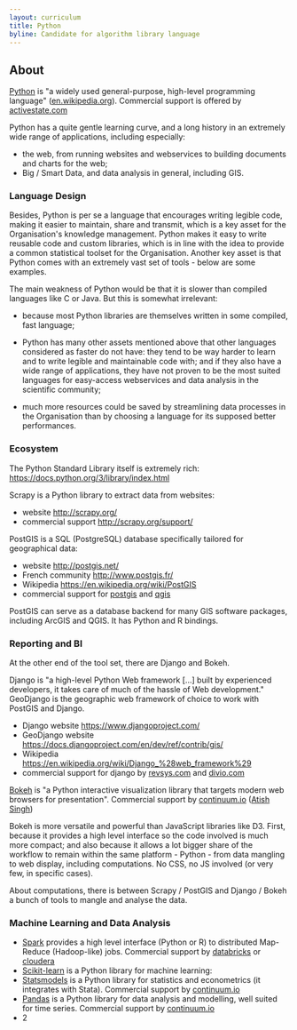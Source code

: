 ```yaml
---
layout: curriculum
title: Python
byline: Candidate for algorithm library language
---
```


## About

[Python](https://www.python.org) is "a widely used general-purpose, high-level programming language" ([en.wikipedia.org](https://en.wikipedia.org/wiki/Python_%28programming_language%29)). Commercial support is offered by [activestate.com](http://www.activestate.com/support/commercial)

Python has a quite gentle learning curve, and a long history in an extremely wide range of applications, including especially:

- the web, from running websites and webservices to building documents and charts for the web;
- Big / Smart Data, and data analysis in general, including GIS.

### Language Design

Besides, Python is per se a language that encourages writing legible code, making it easier to maintain, share and transmit, which is a key asset for the Organisation's knowledge management. Python makes it easy to write reusable code and custom libraries, which is in line with the idea to provide a common statistical toolset for the Organisation. Another key asset is that Python comes with an extremely vast set of tools - below are some examples.

The main weakness of Python would be that it is slower than compiled languages like C or Java. But this is somewhat irrelevant:

- because most Python libraries are themselves written in some compiled, fast language;
- Python has many other assets mentioned above that other languages considered as faster do not have: they tend to be way harder to learn and to write legible and maintainable code with; and if they also have a wide range of applications, they have not proven to be the most suited languages for easy-access webservices and data analysis in the scientific community;

- much more resources could be saved by streamlining data processes in the Organisation than by choosing a language for its supposed better performances.

### Ecosystem

The Python Standard Library itself is extremely rich: https://docs.python.org/3/library/index.html

Scrapy is a Python library to extract data from websites:
- website http://scrapy.org/
- commercial support http://scrapy.org/support/

PostGIS is a SQL (PostgreSQL) database specifically tailored for geographical data:
- website http://postgis.net/
- French community http://www.postgis.fr/
- Wikipedia https://en.wikipedia.org/wiki/PostGIS
- commercial support for [postgis](http://postgis.net/support) and [qgis](https://www.qgis.org/fr/site/forusers/commercial_support.html)

PostGIS can serve as a database backend for many GIS software packages, including ArcGIS and QGIS. It has Python and R bindings.

### Reporting and BI

At the other end of the tool set, there are Django and Bokeh.

Django is "a high-level Python Web framework [...] built by experienced developers, it takes care of much of the hassle of Web development." GeoDjango is the geographic web framework of choice to work with PostGIS and Django.

- Django website https://www.djangoproject.com/
- GeoDjango website https://docs.djangoproject.com/en/dev/ref/contrib/gis/
- Wikipedia https://en.wikipedia.org/wiki/Django_%28web_framework%29
- commercial support for django by [revsys.com](http://www.revsys.com/services/django) and [divio.com](http://www.divio.com/en/commercial-support)

[Bokeh](http://bokeh.pydata.org/en/latest) is "a Python interactive visualization library that targets modern web browsers for presentation". Commercial support by [continuum.io](https://www.continuum.io) ([Atish Singh](mailto:asingh@continuum.io))

Bokeh is more versatile and powerful than JavaScript libraries like D3. First, because it provides a high level interface so the code involved is much more compact; and also because it allows a lot bigger share of the workflow to remain within the same platform - Python - from data mangling to web display, including computations. No CSS, no JS involved (or very few, in specific cases).

About computations, there is between Scrapy / PostGIS and Django / Bokeh a bunch of tools to mangle and analyse the data.

### Machine Learning and Data Analysis

- [Spark](http://spark.apache.org) provides a high level interface (Python or R) to distributed Map-Reduce (Hadoop-like) jobs. Commercial support by [databricks]( https://databricks.com) or [cloudera](https://www.cloudera.com/content/www/en-us/products/apache-hadoop/apache-spark.html)
- [Scikit-learn](http://scikit-learn.org) is a Python library for machine learning:
- [Statsmodels](http://statsmodels.sourceforge.net) is a Python library for statistics and econometrics (it integrates with Stata). Commercial support by [continuum.io](https://www.continuum.io)
- [Pandas](http://pandas.pydata.org) is a Python library for data analysis and modelling, well suited for time series. Commercial support by [continuum.io](https://www.continuum.io)
- 2
